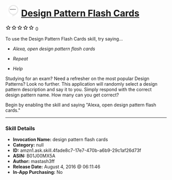 # &nbsp;<img src="skill_icon" alt="Design Pattern Flash Cards icon" width="36"> [Design Pattern Flash Cards](http://alexa.amazon.com/#skills/amzn1.ask.skill.4fade8c7-17e7-470b-a6b9-29c1af26d73f)
![0 stars](../../images/ic_star_border_black_18dp_1x.png)![0 stars](../../images/ic_star_border_black_18dp_1x.png)![0 stars](../../images/ic_star_border_black_18dp_1x.png)![0 stars](../../images/ic_star_border_black_18dp_1x.png)![0 stars](../../images/ic_star_border_black_18dp_1x.png) 0

To use the Design Pattern Flash Cards skill, try saying...

* *Alexa, open design pattern flash cards*

* *Repeat*

* *Help*

Studying for an exam?  Need a refresher on the most popular Design Patterns?  Look no further.  This application will randomly select a design pattern description and say it to you.  Simply respond with the correct design pattern name.  How many can you get correct?

Begin by enabling the skill and saying "Alexa, open design pattern flash cards."

***

### Skill Details

* **Invocation Name:** design pattern flash cards
* **Category:** null
* **ID:** amzn1.ask.skill.4fade8c7-17e7-470b-a6b9-29c1af26d73f
* **ASIN:** B01J00MX5A
* **Author:** mastash3ff
* **Release Date:** August 4, 2016 @ 06:11:46
* **In-App Purchasing:** No
